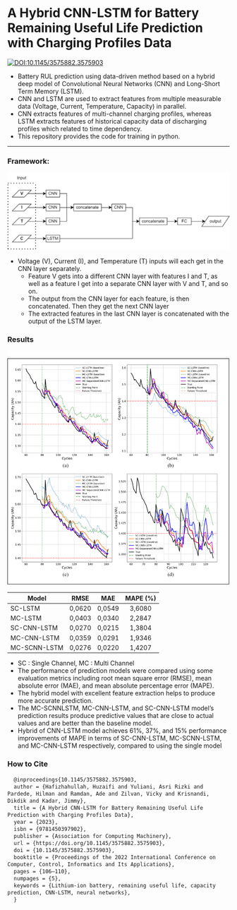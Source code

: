# A Hybrid CNN-LSTM for Battery Remaining Useful Life Prediction with Charging Profiles Data
[![DOI:10.1145/3575882.3575903](http://img.shields.io/badge/DOI-10.1145/3575882.3575903-1481c1.svg)](https://doi.org/10.1145/3575882.3575903)

+ Battery RUL prediction using data-driven method based on a hybrid deep model of Convolutional Neural Networks (CNN) and Long-Short Term Memory (LSTM).
+ CNN and LSTM are used to extract features from multiple measurable data (Voltage, Current, Temperature, Capacity) in parallel.
+ CNN extracts features of multi-channel charging profiles, whereas LSTM extracts features of historical capacity data of discharging profiles which related to time dependency.
+ This repository provides the code for training in python.
---
### Framework:
![Contoh Gambar](framework.png)
+ Voltage (V), Current (I), and Temperature (T) inputs will each get in the CNN layer separately.
  + Feature V gets into a different CNN layer with features I and T, as well as a feature I get into a separate CNN layer with V
  and T, and so on.
  + The output from the CNN layer for each feature, is then concatenated. Then they get the next CNN layer
  + The extracted features in the last CNN layer is concatenated with the output of the LSTM layer.

### Results
![Contoh Gambar](result.png)

| Model        |  RMSE  |   MAE  | MAPE (%) |
|--------------|:------:|:------:|:--------:|
| SC-LSTM      | 0,0620 | 0,0549 |  3,6080  |
| MC-LSTM      | 0,0403 | 0,0340 |  2,2847  |
| SC-CNN-LSTM  | 0,0270 | 0,0215 |  1,3804  |
| MC-CNN-LSTM  | 0,0359 | 0,0291 |  1,9346  |
| MC-SCNN-LSTM | 0,0276 | 0,0220 |  1,4207  |

+ SC : Single Channel, MC : Multi Channel
+ The performance of prediction models were compared  using some evaluation metrics
including root mean square error (RMSE), mean absolute error
(MAE), and mean absolute percentage error (MAPE).
+ The hybrid model with excellent feature extraction helps to produce more accurate prediction.
+ The MC-SCNNLSTM, MC-CNN-LSTM, and SC-CNN-LSTM model’s prediction results produce predictive values that are close to actual values and are better than the baseline model.
+ Hybrid  of CNN-LSTM model achieves 61%, 37%, and 15% performance
improvements of MAPE in terms of SC-CNN-LSTM, MC-SCNN-LSTM, and MC-CNN-LSTM respectively, compared to using the single model


### How to Cite

```
  @inproceedings{10.1145/3575882.3575903,
  author = {Hafizhahullah, Huzaifi and Yuliani, Asri Rizki and Pardede, Hilman and Ramdan, Ade and Zilvan, Vicky and Krisnandi, Dikdik and Kadar, Jimmy},
  title = {A Hybrid CNN-LSTM for Battery Remaining Useful Life Prediction with Charging Profiles Data},
  year = {2023},
  isbn = {9781450397902},
  publisher = {Association for Computing Machinery},
  url = {https://doi.org/10.1145/3575882.3575903},
  doi = {10.1145/3575882.3575903},
  booktitle = {Proceedings of the 2022 International Conference on Computer, Control, Informatics and Its Applications},
  pages = {106–110},
  numpages = {5},
  keywords = {Lithium-ion battery, remaining useful life, capacity prediction, CNN-LSTM, neural networks},
  }
```
